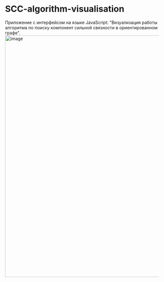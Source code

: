 # SCC-algorithm-visualisation
Приложение c интерфейсом на языке JavaScript: "Визуализация работы алгоритма по поиску компонент сильной связности в ориентированном графе".
<img width="1091" height="794" alt="image" src="https://github.com/user-attachments/assets/66dd0577-4024-494e-b6ec-b3b2ca3bd48f" />
